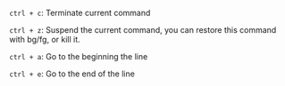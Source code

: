 
`ctrl + c`: Terminate current command

`ctrl + z`: Suspend the current command, you can restore this command with bg/fg, or kill it.

`ctrl + a`: Go to the beginning the line

`ctrl + e`: Go to the end of the line
